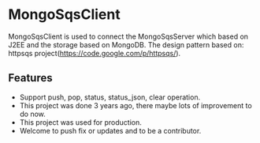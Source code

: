 MongoSqsClient
==============
MongoSqsClient is used to connect the MongoSqsServer which based on J2EE and the storage based on MongoDB.
The design pattern based on: httpsqs project(https://code.google.com/p/httpsqs/).

Features
--------
* Support push, pop, status, status_json, clear operation.
* This project was done 3 years ago, there maybe lots of improvement to do now.
* This project was used for production.
* Welcome to push fix or updates and to be a contributor.
